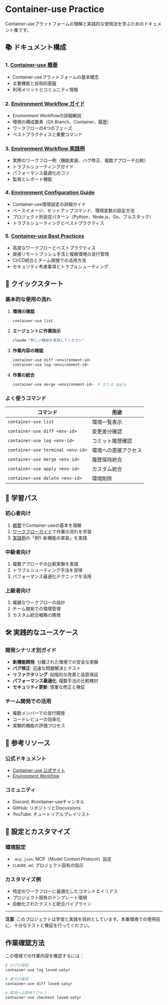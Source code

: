 # Container-use Practice

Container-useプラットフォームの理解と実践的な使用法を学ぶためのドキュメント集です。

## 📚 ドキュメント構成

### 1. [Container-use 概要](./container-use-overview.md)
- Container-useプラットフォームの基本概念
- 主要機能と技術的基盤
- 利用メリットとコミュニティ情報

### 2. [Environment Workflow ガイド](./environment-workflow-guide.md)
- Environment Workflowの詳細解説
- 環境の構成要素（Git Branch、Container、履歴）
- ワークフローの4つのフェーズ
- ベストプラクティスと重要コマンド

### 3. [Environment Workflow 実践例](./environment-workflow-examples.md)
- 実際のワークフロー例（機能実装、バグ修正、複数アプローチ比較）
- トラブルシューティングガイド
- パフォーマンス最適化のコツ
- 監視とレポート機能

### 4. [Environment Configuration Guide](./docs/environment-configuration.md)
- Container-use環境設定の詳細ガイド
- ベースイメージ、セットアップコマンド、環境変数の設定方法
- プロジェクト別設定パターン（Python、Node.js、Go、フルスタック）
- トラブルシューティングとベストプラクティス

### 5. [Container-use Best Practices](./container-use-best-practices.md)
- 高度なワークフローとベストプラクティス
- 直接リモートプッシュ手法と複数環境の並行管理
- CI/CD統合とチーム開発での活用方法
- セキュリティ考慮事項とトラブルシューティング

## 🚀 クイックスタート

### 基本的な使用の流れ

1. **環境の確認**
   ```bash
   container-use list
   ```

2. **エージェントに作業指示**
   ```bash
   claude "新しい機能を実装してください"
   ```

3. **作業内容の確認**
   ```bash
   container-use diff <environment-id>
   container-use log <environment-id>
   ```

4. **作業の統合**
   ```bash
   container-use merge <environment-id>  # または apply
   ```

### よく使うコマンド

| コマンド | 用途 |
|---------|------|
| `container-use list` | 環境一覧表示 |
| `container-use diff <env-id>` | 変更差分確認 |
| `container-use log <env-id>` | コミット履歴確認 |
| `container-use terminal <env-id>` | 環境への直接アクセス |
| `container-use merge <env-id>` | 履歴保持統合 |
| `container-use apply <env-id>` | カスタム統合 |
| `container-use delete <env-id>` | 環境削除 |

## 🎯 学習パス

### 初心者向け
1. [概要](./container-use-overview.md)でContainer-useの基本を理解
2. [ワークフローガイド](./environment-workflow-guide.md)で作業の流れを学習
3. [実践例](./environment-workflow-examples.md)の「例1: 新機能の実装」を実践

### 中級者向け
1. 複数アプローチの比較実験を実践
2. トラブルシューティング手法を習得
3. パフォーマンス最適化テクニックを活用

### 上級者向け
1. 複雑なワークフローの設計
2. チーム開発での環境管理
3. カスタム統合戦略の開発

## 🛠 実践的なユースケース

### 開発シナリオ別ガイド

- **新機能開発**: 分離された環境での安全な実験
- **バグ修正**: 迅速な問題解決とテスト
- **リファクタリング**: 段階的な改善と品質保証
- **パフォーマンス最適化**: 複数手法の比較検討
- **セキュリティ更新**: 慎重な修正と検証

### チーム開発での活用

- 複数メンバーでの並行開発
- コードレビューの効率化
- 実験的機能の評価プロセス

## 📖 参考リソース

### 公式ドキュメント
- [Container-use 公式サイト](https://container-use.com/)
- [Environment Workflow](https://container-use.com/environment-workflow)

### コミュニティ
- Discord: #container-useチャンネル
- GitHub: リポジトリとDiscussions
- YouTube: チュートリアルプレイリスト

## 🔧 設定とカスタマイズ

### 環境設定
- `.mcp.json`: MCP（Model Context Protocol）設定
- `CLAUDE.md`: プロジェクト固有の指示

### カスタマイズ例
- 特定のワークフローに最適化したコマンドエイリアス
- プロジェクト固有のテンプレート環境
- 自動化されたテストと統合パイプライン

---

**注意**: このプロジェクトは学習と実践を目的としています。本番環境での使用前に、十分なテストと検証を行ってください。

## 作業確認方法

この環境での作業内容を確認するには：

```bash
# ログの確認
container-use log loved-satyr

# 差分の確認  
container-use diff loved-satyr

# 環境への直接アクセス
container-use checkout loved-satyr
```